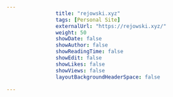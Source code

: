 ---
                title: "rejowski.xyz"
                tags: [Personal Site]
                externalUrl: "https://rejowski.xyz/"
                weight: 50
                showDate: false
                showAuthor: false
                showReadingTime: false
                showEdit: false
                showLikes: false
                showViews: false
                layoutBackgroundHeaderSpace: false
                ---
